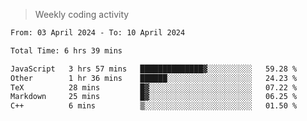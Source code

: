 > Weekly coding activity
<!--START_SECTION:waka-->

```txt
From: 03 April 2024 - To: 10 April 2024

Total Time: 6 hrs 39 mins

JavaScript   3 hrs 57 mins   ██████████████▓░░░░░░░░░░   59.28 %
Other        1 hr 36 mins    ██████░░░░░░░░░░░░░░░░░░░   24.23 %
TeX          28 mins         █▓░░░░░░░░░░░░░░░░░░░░░░░   07.22 %
Markdown     25 mins         █▓░░░░░░░░░░░░░░░░░░░░░░░   06.25 %
C++          6 mins          ▒░░░░░░░░░░░░░░░░░░░░░░░░   01.50 %
```

<!--END_SECTION:waka-->
